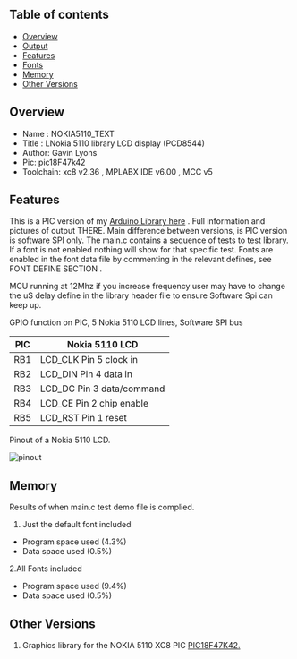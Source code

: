 Table of contents
---------------------------

  * [Overview](#overview)
  * [Output](#output)
  * [Features](#features)
  * [Fonts](#fonts)
  * [Memory](#memory)
  * [Other Versions](#other-versions)
  
Overview
--------------------
* Name : NOKIA5110_TEXT
* Title : LNokia 5110 library LCD display (PCD8544) 
* Author: Gavin Lyons
* Pic:  pic18F47k42
* Toolchain: xc8 v2.36 , MPLABX IDE v6.00 , MCC v5

Features
-------------------------

This is a PIC version of my [Arduino Library here](https://github.com/gavinlyonsrepo/NOKIA5110_TEXT)
. Full information and pictures of output THERE. 
Main difference between versions, is PIC version is software SPI only.
The main.c contains a sequence of tests to 
test library. If a font is not enabled nothing will show for that specific test.
Fonts are enabled in the font data file by commenting in the relevant defines,
see FONT DEFINE SECTION .

MCU running at 12Mhz if you increase frequency user may have to 
change the uS delay define in the library header file to ensure Software Spi
can keep up.

GPIO function on PIC, 5 Nokia 5110 LCD lines, Software SPI bus

| PIC | Nokia 5110 LCD |
| ------ | ------ |
| RB1 | LCD_CLK Pin 5 clock in |
| RB2 | LCD_DIN Pin 4 data in |
| RB3 | LCD_DC Pin 3 data/command|
| RB4 | LCD_CE Pin 2 chip enable |
| RB5 | LCD_RST Pin 1 reset|

Pinout of a Nokia 5110 LCD.

![ pinout ](https://github.com/gavinlyonsrepo/NOKIA5110_TEXT/blob/master/extras/image/NOKIA_PINOUT.jpg)


Memory
---------------------------

Results of when main.c test demo file is complied.

1. Just the default font included 

* Program space used   (4.3%)
* Data space    used      (0.5%)

2.All Fonts included 
    
* Program space used (9.4%)
* Data space    used     (0.5%)


Other Versions
-------------------------------------

1. Graphics  library for the NOKIA 5110 XC8 PIC [PIC18F47K42.](https://github.com/gavinlyonsrepo/pic_18F47K42_projects/tree/master/projects/nokiagraphics) 

